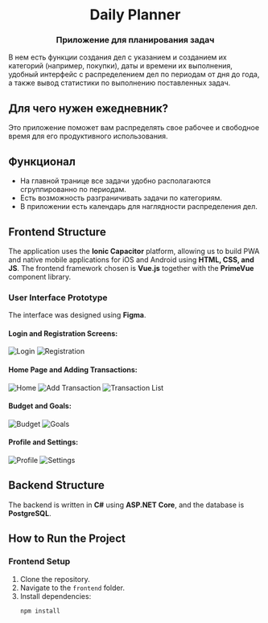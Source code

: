 <h1 align="center">Daily Planner </h1>
<h3 align="center">Приложение для планирования задач</h3>
В нем есть функции создания дел с указанием и созданием их категорий (например, покупки), даты и времени их выполнения, удобный интерфейс с распределением дел по периодам от дня до года, а также вывод статистики по выполнению поставленных задач.

## Для чего нужен ежедневник?

Это приложение поможет вам распределять свое рабочее и свободное время для его продуктивного использования.

## Функционал


- На главной транице все задачи удобно располагаются сгруппированно по периодам.
- Есть возможность разграничивать задачи по категориям.
- В приложении есть календарь для наглядности распределения дел.

## Frontend Structure

The application uses the **Ionic Capacitor** platform, allowing us to build PWA and native mobile applications for iOS and Android using **HTML, CSS, and JS**. The frontend framework chosen is **Vue.js** together with the **PrimeVue** component library.

### User Interface Prototype

The interface was designed using **Figma**.

#### Login and Registration Screens:
![Login](link_to_image1) ![Registration](link_to_image2)

#### Home Page and Adding Transactions:
![Home](link_to_image3) ![Add Transaction](link_to_image4) ![Transaction List](link_to_image5)

#### Budget and Goals:
![Budget](link_to_image6) ![Goals](link_to_image7)

#### Profile and Settings:
![Profile](link_to_image8) ![Settings](link_to_image9)

## Backend Structure

The backend is written in **C#** using **ASP.NET Core**, and the database is **PostgreSQL**.

## How to Run the Project

### Frontend Setup
1. Clone the repository.
2. Navigate to the `frontend` folder.
3. Install dependencies:
   ```bash
   npm install
